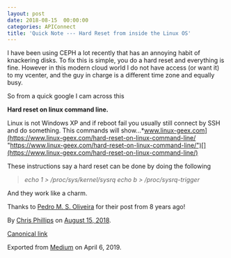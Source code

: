 ```yaml
---
layout: post
date: 2018-08-15  00:00:00
categories: APIConnect
title: 'Quick Note --- Hard Reset from inside the Linux OS'
---
```




I have been using CEPH a lot recently that has an annoying habit of
knackering disks. To fix this is simple, you do a hard reset and
everything is fine. However in this modern cloud world I do not have
access (or want it) to my vcenter, and the guy in charge is a different
time zone and equally busy.

So from a quick google I cam across this


**Hard reset on linux command line.**

Linux is not Windows XP and if reboot fail you usually still connect by
SSH and do something. This commands will
show...*www.linux-geex.com](https://www.linux-geex.com/hard-reset-on-linux-command-line/ "https://www.linux-geex.com/hard-reset-on-linux-command-line/")[](https://www.linux-geex.com/hard-reset-on-linux-command-line/)


These instructions say a hard reset can be done by doing the following

> *echo 1 \> /proc/sys/kernel/sysrq*
> *echo b \> /proc/sysrq-trigger*

And they work like a charm.

Thanks to [Pedro M. S.
Oliveira](https://www.linux-geex.com/author/x_pedro_x/ "Posts by Pedro M. S. Oliveira") for their post from 8 years ago!





By [Chris Phillips](https://medium.com/@cminion) on
[August 15, 2018](https://medium.com/p/38a39812848b).

[Canonical
link](https://medium.com/@cminion/quick-note-hard-reset-from-inside-the-linux-os-38a39812848b)

Exported from [Medium](https://medium.com) on April 6, 2019.
